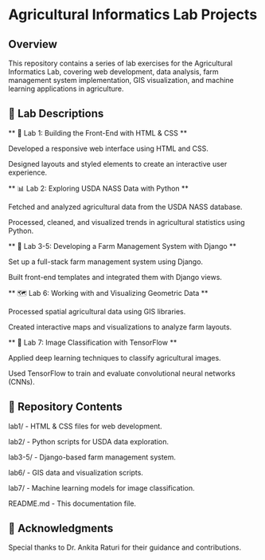 # Agricultural Informatics Lab Projects

## Overview

This repository contains a series of lab exercises for the Agricultural Informatics Lab, covering web development, data analysis, farm management system implementation, GIS visualization, and machine learning applications in agriculture.

## 🔬 Lab Descriptions

** 📌 Lab 1: Building the Front-End with HTML & CSS **

Developed a responsive web interface using HTML and CSS.

Designed layouts and styled elements to create an interactive user experience.

** 📊 Lab 2: Exploring USDA NASS Data with Python **

Fetched and analyzed agricultural data from the USDA NASS database.

Processed, cleaned, and visualized trends in agricultural statistics using Python.

** 🌱 Lab 3-5: Developing a Farm Management System with Django **

Set up a full-stack farm management system using Django.

Built front-end templates and integrated them with Django views.

** 🗺️ Lab 6: Working with and Visualizing Geometric Data **

Processed spatial agricultural data using GIS libraries.

Created interactive maps and visualizations to analyze farm layouts.

** 🤖 Lab 7: Image Classification with TensorFlow **

Applied deep learning techniques to classify agricultural images.

Used TensorFlow to train and evaluate convolutional neural networks (CNNs).

## 📂 Repository Contents

lab1/ - HTML & CSS files for web development.

lab2/ - Python scripts for USDA data exploration.

lab3-5/ - Django-based farm management system.

lab6/ - GIS data and visualization scripts.

lab7/ - Machine learning models for image classification.

README.md - This documentation file.


## 🏅 Acknowledgments

Special thanks to Dr. Ankita Raturi for their guidance and contributions.


